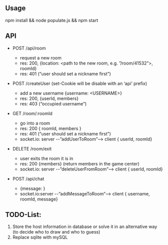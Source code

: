 ## Usage
npm install && node populate.js && npm start

## API
* POST /api/room
	* request a new room
	* res: 200, {location: <path to the new room, e.g. ”/room/41532”>, roomId}
	* res: 401 (“user should set a nickname first”)

* POST /createUser (set-Cookie will be disable with an ‘api’ prefix)
	* add a new username {username: \<USERNAME\>}
	* res: 200, {userId, members}
	* res: 403 (“occupied username”)

* GET /room/:roomId
	* go into a room
	* res: 200 { roomId, members }
	* res: 401 (“user should set a nickname first”)
	* socket.io: server --”addUserToRoom”--> client { userId, roomId}

* DELETE /room/exit
	* user exits the room it is in
	* res: 200 {members} (return members in the game center)
	* socket.io: server --”deleteUserFromRoom”--> client  { userId, roomId}

* POST /api/chat
	* {message: <message content>}
	* socket.io:server --”addMessageToRoom”--> client { username, roomId, message}


## TODO-List:

1. Store the host information in database or solve it in an alternative way (to decide who to draw and who to guess)
2. Replace sqlite with mySQL
